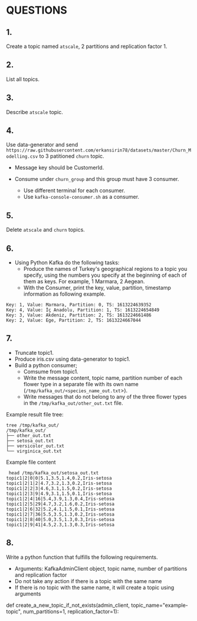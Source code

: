 # QUESTIONS
## 1.  
Create a topic named `atscale`, 2 partitions and replication factor 1.

## 2. 
List all topics.

## 3. 
Describe `atscale` topic.

## 4. 
Use data-generator and send `https://raw.githubusercontent.com/erkansirin78/datasets/master/Churn_Modelling.csv` to  3 patitioned `churn` topic.

- Message key should be CustomerId.

- Consume under `churn_group` and this group must have 3 consumer. 
    - Use different terminal for each consumer. 
    - Use `kafka-console-consumer.sh` as a consumer.

## 5. 
Delete `atscale` and `churn` topics.

## 6.
-  Using Python Kafka do the following tasks:
    - Produce the names of Turkey's geographical regions to a topic you specify, using the numbers you specify at the beginning of each of them as keys. For example, 1 Marmara, 2 Aegean.
    - With the Consumer, print the key, value, partition, timestamp information as following example.
```
Key: 1, Value: Marmara, Partition: 0, TS: 1613224639352 
Key: 4, Value: İç Anadolu, Partition: 1, TS: 1613224654849 
Key: 3, Value: Akdeniz, Partition: 2, TS: 1613224661486 
Key: 2, Value: Ege, Partition: 2, TS: 1613224667044
```

## 7.
- Truncate topic1.
- Produce iris.csv using data-generator to topic1.
- Build a python consumer;
	- Comsume from topic1. 
	- Write the message content, topic name, partition number of each flower type in a separate file with its own name (`/tmp/kafka_out/<species_name_out.txt`>).
	- Write messages that do not belong to any of the three flower types in the `/tmp/kafka_out/other_out.txt` file.

Example result file tree: 
```
tree /tmp/kafka_out/
/tmp/kafka_out/
├── other_out.txt
├── setosa_out.txt
├── versicolor_out.txt
└── virginica_out.txt
```

Example file content
```
 head /tmp/kafka_out/setosa_out.txt
topic1|2|0|0|5.1,3.5,1.4,0.2,Iris-setosa
topic1|2|1|2|4.7,3.2,1.3,0.2,Iris-setosa
topic1|2|2|3|4.6,3.1,1.5,0.2,Iris-setosa
topic1|2|3|9|4.9,3.1,1.5,0.1,Iris-setosa
topic1|2|4|16|5.4,3.9,1.3,0.4,Iris-setosa
topic1|2|5|29|4.7,3.2,1.6,0.2,Iris-setosa
topic1|2|6|32|5.2,4.1,1.5,0.1,Iris-setosa
topic1|2|7|36|5.5,3.5,1.3,0.2,Iris-setosa
topic1|2|8|40|5.0,3.5,1.3,0.3,Iris-setosa
topic1|2|9|41|4.5,2.3,1.3,0.3,Iris-setosa
```

## 8.
Write a python function that fulfills the following requirements.
- Arguments: KafkaAdminClient object, topic name, number of partitions and replication factor
- Do not take any action if there is a topic with the same name
- If there is no topic with the same name, it will create a topic using arguments

def create_a_new_topic_if_not_exists(admin_client, topic_name="example-topic", num_partitions=1, replication_factor=1):
	<YOUR CODE HERE>
